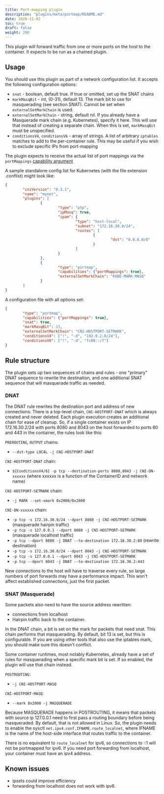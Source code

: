 ```yaml
---
title: Port-mapping plugin
description: "plugins/meta/portmap/README.md"
date: 2020-11-02
toc: true
draft: false
weight: 200
---
```


This plugin will forward traffic from one or more ports on the host to the
container. It expects to be run as a chained plugin.

## Usage
You should use this plugin as part of a network configuration list. It accepts
the following configuration options:

* `snat` - boolean, default true. If true or omitted, set up the SNAT chains
* `markMasqBit` - int, (0-31), default 13. The mark bit to use for masquerading (see section SNAT). Cannot be set when `externalSetMarkChain` is used.
* `externalSetMarkChain` - string, default nil. If you already have a Masquerade mark chain (e.g. Kubernetes), specify it here. This will use that instead of creating a separate chain. When this is set, `markMasqBit` must be unspecified.
* `conditionsV4`, `conditionsV6` - array of strings. A list of arbitrary `iptables` 
matches to add to the per-container rule. This may be useful if you wish to 
exclude specific IPs from port-mapping

The plugin expects to receive the actual list of port mappings via the 
`portMappings` [capability argument](https://github.com/containernetworking/cni/blob/master/CONVENTIONS.md)

A sample standalone config list for Kubernetes (with the file extension .conflist) might
look like:

```json
{
        "cniVersion": "0.3.1",
        "name": "mynet",
        "plugins": [
                {
                        "type": "ptp",
                        "ipMasq": true,
                        "ipam": {
                                "type": "host-local",
                                "subnet": "172.16.30.0/24",
                                "routes": [
                                        {
                                                "dst": "0.0.0.0/0"
                                        }
                                ]
                        }
                },
                {
                        "type": "portmap",
                        "capabilities": {"portMappings": true},
                        "externalSetMarkChain": "KUBE-MARK-MASQ"
                }
        ]
}
```

A configuration file with all options set:
```json
{
        "type": "portmap",
        "capabilities": {"portMappings": true},
        "snat": true,
        "markMasqBit": 13,
        "externalSetMarkChain": "CNI-HOSTPORT-SETMARK",
        "conditionsV4": ["!", "-d", "192.0.2.0/24"],
        "conditionsV6": ["!", "-d", "fc00::/7"]
}
```



## Rule structure
The plugin sets up two sequences of chains and rules - one "primary" DNAT
sequence to rewrite the destination, and one additional SNAT sequence that
will masquerade traffic as needed.


### DNAT
The DNAT rule rewrites the destination port and address of new connections.
There is a top-level chain, `CNI-HOSTPORT-DNAT` which is always created and
never deleted. Each plugin execution creates an additional chain for ease
of cleanup. So, if a single container exists on IP 172.16.30.2/24 with ports
8080 and 8043 on the host forwarded to ports 80 and 443 in the container, the 
rules look like this:

`PREROUTING`, `OUTPUT` chains:
- `--dst-type LOCAL -j CNI-HOSTPORT-DNAT`

`CNI-HOSTPORT-DNAT` chain:
- `${ConditionsV4/6} -p tcp --destination-ports 8080,8043 -j CNI-DN-xxxxxx` (where xxxxxx is a function of the ContainerID and network name)

`CNI-HOSTPORT-SETMARK` chain:
- `-j MARK --set-xmark 0x2000/0x2000`

`CNI-DN-xxxxxx` chain:
- `-p tcp -s 172.16.30.0/24 --dport 8080 -j CNI-HOSTPORT-SETMARK` (masquerade hairpin traffic)
- `-p tcp -s 127.0.0.1 --dport 8080 -j CNI-HOSTPORT-SETMARK` (masquerade localhost traffic)
- `-p tcp --dport 8080 -j DNAT --to-destination 172.16.30.2:80` (rewrite destination)
- `-p tcp -s 172.16.30.0/24 --dport 8043 -j CNI-HOSTPORT-SETMARK`
- `-p tcp -s 127.0.0.1 --dport 8043 -j CNI-HOSTPORT-SETMARK`
- `-p tcp --dport 8043 -j DNAT --to-destination 172.16.30.2:443`

New connections to the host will have to traverse every rule, so large numbers
of port forwards may have a performance impact. This won't affect established
connections, just the first packet.

### SNAT (Masquerade)
Some packets also need to have the source address rewritten:
* connections from localhost
* Hairpin traffic back to the container.

In the DNAT chain, a bit is set on the mark for packets that need snat. This
chain performs that masquerading. By default, bit 13 is set, but this is
configurable. If you are using other tools that also use the iptables mark,
you should make sure this doesn't conflict.

Some container runtimes, most notably Kubernetes, already have a set of rules
for masquerading when a specific mark bit is set. If so enabled, the plugin
will use that chain instead.

`POSTROUTING`:
- `-j CNI-HOSTPORT-MASQ`

`CNI-HOSTPORT-MASQ`:
- `--mark 0x2000 -j MASQUERADE`

Because MASQUERADE happens in POSTROUTING, it means that packets with source ip
127.0.0.1 need to first pass a routing boundary before being masqueraded. By
default, that is not allowed in Linux. So, the plugin needs to enable the sysctl
`net.ipv4.conf.IFNAME.route_localnet`, where IFNAME is the name of the host-side
interface that routes traffic to the container.

There is no equivalent to `route_localnet` for ipv6, so connections to ::1
will not be portmapped for ipv6. If you need port forwarding from localhost,
your container must have an ipv4 address.


## Known issues
- ipsets could improve efficiency
- forwarding from localhost does not work with ipv6.
